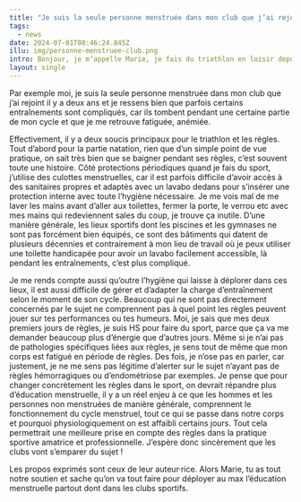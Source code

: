 ```yaml
---
title: "Je suis la seule personne menstruée dans mon club que j’ai rejoint il y a deux ans et je ressens bien que parfois certains entraînements sont compliqués"
tags:
  - news
date: 2024-07-01T08:46:24.845Z
illu: img/personne-menstruee-club.png
intro: Bonjour, je m’appelle Marie, je fais du triathlon en loisir depuis 5 ans maintenant et pour moi la prise en compte des règles dans la pratique sportive est bien plus que nécessaire. Je le vois bien à mon simple titre qu’il a un vrai enjeu à en parler.
layout: single
---
```

Par exemple moi, je suis la seule personne menstruée dans mon club que j’ai rejoint il y a deux ans et je ressens bien que parfois certains entraînements sont compliqués, car ils tombent pendant une certaine partie de mon cycle et que je me retrouve fatiguée, anémiée.

Effectivement, il y a deux soucis principaux pour le triathlon et les règles. Tout d’abord pour la partie natation, rien que d’un simple point de vue pratique, on sait très bien que se baigner pendant ses règles, c’est souvent toute une histoire. Côté protections périodiques quand je fais du sport, j’utilise des culottes menstruelles, car il est parfois difficile d’avoir accès à des sanitaires propres et adaptés avec un lavabo dedans pour s’insérer une protection interne avec toute l’hygiène nécessaire. Je me vois mal de me laver les mains avant d’aller aux toilettes, fermer la porte, le verrou etc avec mes mains qui redeviennent sales du coup, je trouve ça inutile.
D’une manière générale, les lieux sportifs dont les piscines et les gymnases ne sont pas forcément bien équipés, ce sont des bâtiments qui datent de plusieurs décennies et contrairement à mon lieu de travail où je peux utiliser une toilette handicapée pour avoir un lavabo facilement accessible, là pendant les entraînements, c’est plus compliqué.

Je me rends compte aussi qu’outre l’hygiène qui laisse à déplorer dans ces lieux, il est aussi difficile de gérer et d’adapter la charge d’entraînement selon le moment de son cycle. Beaucoup qui ne sont pas directement concernés par le sujet ne comprennent pas à quel point les règles peuvent jouer sur tes performances ou tes humeurs. Moi, je sais que mes deux premiers jours de règles, je suis HS pour faire du sport, parce que ça va me demander beaucoup plus d’énergie que d’autres jours. Même si je n’ai pas de pathologies spécifiques liées aux règles, je sens tout de même que mon corps est fatigué en période de règles. Des fois, je n’ose pas en parler, car justement, je ne me sens pas légitime d’alerter sur le sujet n’ayant pas de règles hémorragiques ou d’endométriose par exemples.
Je pense que pour changer concrètement les règles dans le sport, on devrait répandre plus d’éducation menstruelle, il y a un réel enjeu à ce que les hommes et les personnes non menstruées de manière générale, comprennent le fonctionnement du cycle menstruel, tout ce qui se passe dans notre corps et pourquoi physiologiquement on est affaibli certains jours. Tout cela permettrait une meilleure prise en compte des règles dans la pratique sportive amatrice et professionnelle. J’espère donc sincèrement que les clubs vont s’emparer du sujet !

Les propos exprimés sont ceux de leur auteur·rice. Alors Marie, tu as tout notre soutien et sache qu’on va tout faire pour déployer au max l’éducation menstruelle partout dont dans les clubs sportifs.